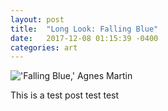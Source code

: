 ```yaml
---
layout: post
title:  "Long Look: Falling Blue"
date:   2017-12-08 01:15:39 -0400
categories: art
---
```



!['Falling Blue,' Agnes Martin ](https://farm5.staticflickr.com/4639/38977124031_f1b649e427_k.jpg)


This is a test post test test
